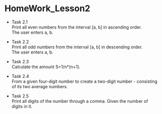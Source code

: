 # HomeWork_Lesson2

* Task 2.1 <br>
Print all even numbers from the interval [a, b] in ascending order. <br>
The user enters a, b. 

* Task 2.2 <br>
Print all odd numbers from the interval [a, b] in descending order. <br>
The user enters a, b.

* Task 2.3 <br>
Сalculate the amount S=1/n*(n+1).

* Task 2.4 <br>
From a given four-digit number to create a two-digit number - consisting of its two average numbers. 

* Task 2.5 <br>
Print all digits of the number through a comma. Given the number of digits in it. 
